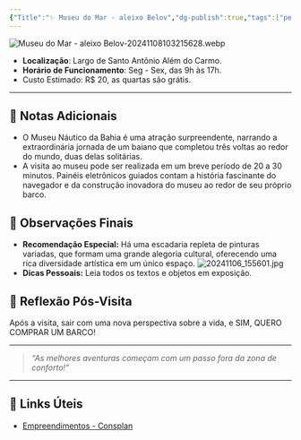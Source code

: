 ```yaml
---
{"Title":"✨ Museu do Mar - aleixo Belov","dg-publish":true,"tags":["pessoal/viagem","pessoal/lugares/museus"],"permalink":"/4-review-do-caos/museu-do-mar-aleixo-belov/","dgPassFrontmatter":true}
---
```


![Museu do Mar - aleixo Belov-20241108103215628.webp](/img/user/0.Settings/img/Museu%20do%20Mar%20-%20aleixo%20Belov-20241108103215628.webp)
- **Localização**: Largo de Santo Antônio Além do Carmo.
- **Horário de Funcionamento**:  Seg - Sex, das 9h às 17h.
- Custo Estimado: R$ 20, as quartas são grátis. 
---
## 📔 Notas Adicionais
 - O Museu Náutico da Bahia é uma atração surpreendente, narrando a extraordinária jornada de um baiano que completou três voltas ao redor do mundo, duas delas solitárias.
- A visita ao museu pode ser realizada em um breve período de 20 a 30 minutos. Painéis eletrônicos guiados contam a história fascinante do navegador e da construção inovadora do museu ao redor de seu próprio barco.
## 🌈 Observações Finais
- **Recomendação Especial:** Há uma escadaria repleta de pinturas variadas, que formam uma grande alegoria cultural, oferecendo uma rica diversidade artística em um único espaço.
![20241106_155601.jpg](/img/user/0.Settings/img/20241106_155601.jpg)
- **Dicas Pessoais:** Leia todos os textos e objetos em exposição. 
## 🐧 Reflexão Pós-Visita
Após a visita, sair com uma nova perspectiva sobre a vida, e SIM, QUERO COMPRAR UM BARCO! 

---
> _“As melhores aventuras começam com um passo fora da zona de conforto!”_
---
## 🔗 Links Úteis
- [Empreendimentos - Consplan](https://www.consplanbahia.com.br/empreendimentos/museu-do-mar-aleixo-belov.html)